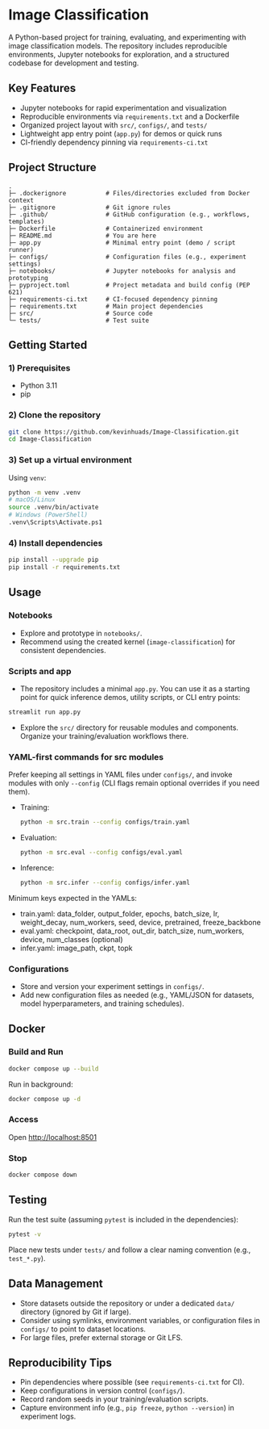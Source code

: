 # Image Classification

A Python-based project for training, evaluating, and experimenting with image classification models. The repository includes reproducible environments, Jupyter notebooks for exploration, and a structured codebase for development and testing.

## Key Features

- Jupyter notebooks for rapid experimentation and visualization
- Reproducible environments via `requirements.txt` and a Dockerfile
- Organized project layout with `src/`, `configs/`, and `tests/`
- Lightweight app entry point (`app.py`) for demos or quick runs
- CI-friendly dependency pinning via `requirements-ci.txt`

## Project Structure

```
.
├─ .dockerignore           # Files/directories excluded from Docker context
├─ .gitignore              # Git ignore rules
├─ .github/                # GitHub configuration (e.g., workflows, templates)
├─ Dockerfile              # Containerized environment
├─ README.md               # You are here
├─ app.py                  # Minimal entry point (demo / script runner)
├─ configs/                # Configuration files (e.g., experiment settings)
├─ notebooks/              # Jupyter notebooks for analysis and prototyping
├─ pyproject.toml          # Project metadata and build config (PEP 621)
├─ requirements-ci.txt     # CI-focused dependency pinning
├─ requirements.txt        # Main project dependencies
├─ src/                    # Source code
└─ tests/                  # Test suite
```

## Getting Started

### 1) Prerequisites

- Python 3.11
- pip 

### 2) Clone the repository

```bash
git clone https://github.com/kevinhuads/Image-Classification.git
cd Image-Classification
```

### 3) Set up a virtual environment

Using `venv`:

```bash
python -m venv .venv
# macOS/Linux
source .venv/bin/activate
# Windows (PowerShell)
.venv\Scripts\Activate.ps1
```

### 4) Install dependencies

```bash
pip install --upgrade pip
pip install -r requirements.txt
```

## Usage

### Notebooks

- Explore and prototype in `notebooks/`.
- Recommend using the created kernel (`image-classification`) for consistent dependencies.

### Scripts and app

- The repository includes a minimal `app.py`. You can use it as a starting point for quick inference demos, utility scripts, or CLI entry points:

```bash
streamlit run app.py
```

- Explore the `src/` directory for reusable modules and components. Organize your training/evaluation workflows there.

### YAML-first commands for src modules

Prefer keeping all settings in YAML files under `configs/`, and invoke modules with only `--config` (CLI flags remain optional overrides if you need them).

- Training:
  ```bash
  python -m src.train --config configs/train.yaml
  ```

- Evaluation:
  ```bash
  python -m src.eval --config configs/eval.yaml
  ```

- Inference:
  ```bash
  python -m src.infer --config configs/infer.yaml
  ```

Minimum keys expected in the YAMLs:
- train.yaml: data_folder, output_folder, epochs, batch_size, lr, weight_decay, num_workers, seed, device, pretrained, freeze_backbone
- eval.yaml: checkpoint, data_root, out_dir, batch_size, num_workers, device, num_classes (optional)
- infer.yaml: image_path, ckpt, topk

### Configurations

- Store and version your experiment settings in `configs/`.
- Add new configuration files as needed (e.g., YAML/JSON for datasets, model hyperparameters, and training schedules).

## Docker

### Build and Run
```bash
docker compose up --build
```

Run in background:
```bash
docker compose up -d
```

### Access
Open [http://localhost:8501](http://localhost:8501)

### Stop
```bash
docker compose down
```

## Testing

Run the test suite (assuming `pytest` is included in the dependencies):

```bash
pytest -v
```

Place new tests under `tests/` and follow a clear naming convention (e.g., `test_*.py`).

## Data Management

- Store datasets outside the repository or under a dedicated `data/` directory (ignored by Git if large).
- Consider using symlinks, environment variables, or configuration files in `configs/` to point to dataset locations.
- For large files, prefer external storage or Git LFS.

## Reproducibility Tips

- Pin dependencies where possible (see `requirements-ci.txt` for CI).
- Keep configurations in version control (`configs/`).
- Record random seeds in your training/evaluation scripts.
- Capture environment info (e.g., `pip freeze`, `python --version`) in experiment logs.